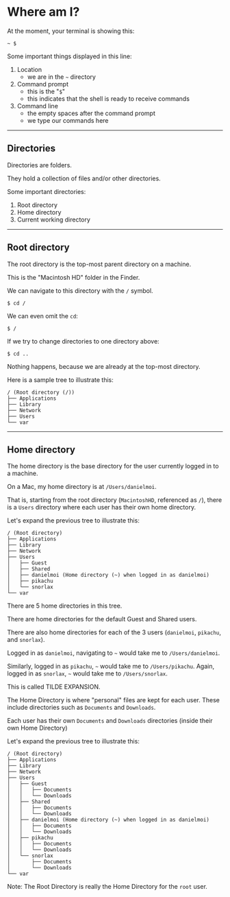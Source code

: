 # Where am I?

At the moment, your terminal is showing this:
```
~ $
```

Some important things displayed in this line:
1. Location
    - we are in the `~` directory
2. Command prompt
    - this is the "`$`"
    - this indicates that the shell is ready to receive commands
3. Command line
    - the empty spaces after the command prompt
    - we type our commands here


---
## Directories
Directories are folders.

They hold a collection of files and/or other directories.

Some important directories:
1. Root directory
2. Home directory
3. Current working directory



---
## Root directory
The root directory is the top-most parent directory on a machine.

This is the "Macintosh HD" folder in the Finder.

We can navigate to this directory with the `/` symbol.

```
$ cd /
```

We can even omit the `cd`:
```
$ /
```

If we try to change directories to one directory above:
```
$ cd ..
```

Nothing happens, because we are already at the top-most directory.

Here is a sample tree to illustrate this:
```
/ (Root directory (/))
├── Applications
├── Library
├── Network
├── Users
└── var
```


---
## Home directory
The home directory is the base directory for the user currently logged in to a machine.

On a Mac, my home directory is at `/Users/danielmoi`.

That is, starting from the root directory (`MacintoshHD`, referenced as `/`),
there is a `Users` directory where each user has their own home directory.

Let's expand the previous tree to illustrate this:

```
/ (Root directory)
├── Applications
├── Library
├── Network
├── Users
│   ├── Guest
│   ├── Shared
│   ├── danielmoi (Home directory (~) when logged in as danielmoi)
│   ├── pikachu
│   └── snorlax
└── var
```

There are 5 home directories in this tree.

There are home directories for the default Guest and Shared users.

There are also home directories for each of the 3 users (`danielmoi`, `pikachu`, and `snorlax`).

Logged in as `danielmoi`, navigating to `~` would take me to `/Users/danielmoi`.

Similarly, logged in as `pikachu`, `~` would take me to `/Users/pikachu`.
Again, logged in as `snorlax`, `~` would take me to `/Users/snorlax`.

This is called TILDE EXPANSION.

The Home Directory is where "personal" files are kept for each user.
These include directories such as `Documents` and `Downloads`.

Each user has their own `Documents` and `Downloads` directories (inside their own Home Directory)

Let's expand the previous tree to illustrate this:
```
/ (Root directory)
├── Applications
├── Library
├── Network
├── Users
│   ├── Guest
│   │   ├── Documents
│   │   └── Downloads
│   ├── Shared
│   │   ├── Documents
│   │   └── Downloads
│   ├── danielmoi (Home directory (~) when logged in as danielmoi)
│   │   ├── Documents
│   │   └── Downloads
│   ├── pikachu
│   │   ├── Documents
│   │   └── Downloads
│   └── snorlax
│       ├── Documents
│       └── Downloads
└── var
```

Note: The Root Directory is really the Home Directory for the `root` user.
